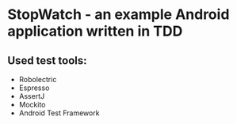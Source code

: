 # StopWatch - an example Android application written in TDD
## Used test tools:
* Robolectric
* Espresso
* AssertJ
* Mockito
* Android Test Framework